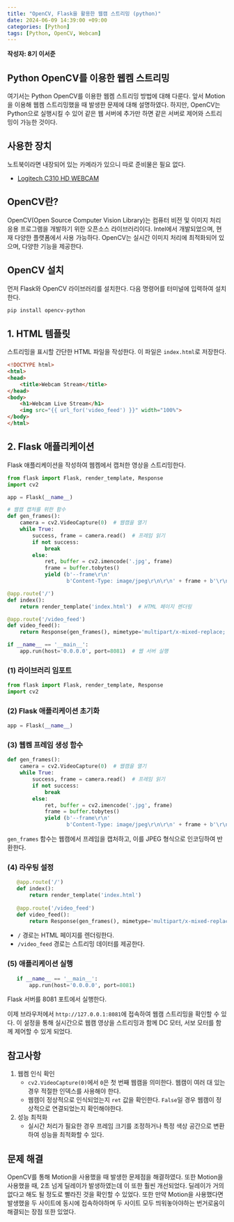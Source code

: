```yaml
---
title: "OpenCV, Flask을 활용한 웹캠 스트리밍 (python)"
date: 2024-06-09 14:39:00 +09:00
categories: [Python]
tags: [Python, OpenCV, Webcam]
---
```


**작성자: 8기 이서준**

## Python OpenCV를 이용한 웹켐 스트리밍

여기서는 Python OpenCV를 이용한 웹켐 스트리밍 방법에 대해 다룬다. 앞서 Motion을 이용해 웹켐 스트리밍했을 때 발생한 문제에 대해 설명하였다. 하지만, OpenCV는 Python으로 실행시킬 수 있어 같은 웹 서버에 추가만 하면 같은 서버로 제어와 스트리밍이 가능한 것이다.


## 사용한 장치

노트북이라면 내장되어 있는 카메라가 있으니 따로 준비물은 필요 없다.

- [Logitech C310 HD WEBCAM](https://www.logitech.com/ko-kr/products/webcams/c310-hd-webcam.960-000631.html)


## OpenCV란?

OpenCV(Open Source Computer Vision Library)는 컴퓨터 비전 및 이미지 처리 응용 프로그램을 개발하기 위한 오픈소스 라이브러리이다. Intel에서 개발되었으며, 현재 다양한 플랫폼에서 사용 가능하다. OpenCV는 실시간 이미지 처리에 최적화되어 있으며, 다양한 기능을 제공한다.


## OpenCV 설치

먼저 Flask와 OpenCV 라이브러리를 설치한다. 다음 명령어를 터미널에 입력하여 설치한다.

```bash
pip install opencv-python
```

## 1. HTML 템플릿

스트리밍을 표시할 간단한 HTML 파일을 작성한다. 이 파일은 `index.html`로 저장한다.

```html
<!DOCTYPE html>
<html>
<head>
    <title>Webcam Stream</title>
</head>
<body>
    <h1>Webcam Live Stream</h1>
    <img src="{{ url_for('video_feed') }}" width="100%">
</body>
</html>
```

## 2. Flask 애플리케이션

Flask 애플리케이션을 작성하여 웹켐에서 캡처한 영상을 스트리밍한다.

```python
from flask import Flask, render_template, Response
import cv2

app = Flask(__name__)

# 웹캠 캡처를 위한 함수
def gen_frames():
    camera = cv2.VideoCapture(0)  # 웹캠을 열기
    while True:
        success, frame = camera.read()  # 프레임 읽기
        if not success:
            break
        else:
            ret, buffer = cv2.imencode('.jpg', frame)
            frame = buffer.tobytes()
            yield (b'--frame\r\n'
                   b'Content-Type: image/jpeg\r\n\r\n' + frame + b'\r\n')  # 프레임 반환

@app.route('/')
def index():
    return render_template('index.html')  # HTML 페이지 렌더링

@app.route('/video_feed')
def video_feed():
    return Response(gen_frames(), mimetype='multipart/x-mixed-replace; boundary=frame')  # 스트리밍 응답

if __name__ == '__main__':
    app.run(host='0.0.0.0', port=8081)  # 웹 서버 실행
```

### (1) 라이브러리 임포트

```python
from flask import Flask, render_template, Response
import cv2
```

### (2) Flask 애플리케이션 초기화

```python
app = Flask(__name__)
```

### (3) 웹켐 프레임 생성 함수

```python
def gen_frames():
    camera = cv2.VideoCapture(0)  # 웹캠을 열기
    while True:
        success, frame = camera.read()  # 프레임 읽기
        if not success:
            break
        else:
            ret, buffer = cv2.imencode('.jpg', frame)
            frame = buffer.tobytes()
            yield (b'--frame\r\n'
                   b'Content-Type: image/jpeg\r\n\r\n' + frame + b'\r\n')  # 프레임 반환
```

`gen_frames` 함수는 웹캠에서 프레임을 캡처하고, 이를 JPEG 형식으로 인코딩하여 반환한다.

### (4) 라우팅 설정

```python
   @app.route('/')
   def index():
       return render_template('index.html')
   
   @app.route('/video_feed')
   def video_feed():
       return Response(gen_frames(), mimetype='multipart/x-mixed-replace; boundary=frame')
```

- `/` 경로는 HTML 페이지를 렌더링한다.
- `/video_feed` 경로는 스트리밍 데이터를 제공한다.

### (5) 애플리케이션 실행

```python
   if __name__ == '__main__':
       app.run(host='0.0.0.0', port=8081)
```

Flask 서버를 8081 포트에서 실행한다.

이제 브라우저에서 `http://127.0.0.1:8081`에 접속하여 웹캠 스트리밍을 확인할 수 있다. 이 설정을 통해 실시간으로 웹캠 영상을 스트리밍과 함께 DC 모터, 서보 모터를 함께 제어할 수 있게 되었다.

## 참고사항

1. 웹켐 인식 확인
    - `cv2.VideoCapture(0)`에서 `0`은 첫 번째 웹캠을 의미한다. 웹캠이 여러 대 있는 경우 적절한 인덱스를 사용해야 한다.
    - 웹캠이 정상적으로 인식되었는지 `ret` 값을 확인한다. `False`일 경우 웹캠이 정상적으로 연결되었는지 확인해야한다.
2. 성능 최적화
    - 실시간 처리가 필요한 경우 프레임 크기를 조정하거나 특정 색상 공간으로 변환하여 성능을 최적화할 수 있다.


## 문제 해결

OpenCV를 통해 Motion을 사용했을 때 발생한 문제점을 해결하였다. 또한 Motion을 사용했을 때, 2초 넘게 딜레이가 발생하였는데 이 또한 훨씬 개선되었다. 딜레이가 거의 없다고 해도 될 정도로 빨라진 것을 확인할 수 있었다. 또한 만약 Motion을 사용했다면 발생했을 두 사이트에 동시에 접속하야하며 두 사이트 모두 띄워놓아야하는 번거로움이 해결되는 장점 또한 있었다.